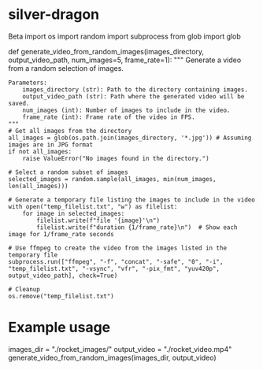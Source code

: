 # silver-dragon
Beta
import os
import random
import subprocess
from glob import glob

def generate_video_from_random_images(images_directory, output_video_path, num_images=5, frame_rate=1):
    """
    Generate a video from a random selection of images.
    
    Parameters:
        images_directory (str): Path to the directory containing images.
        output_video_path (str): Path where the generated video will be saved.
        num_images (int): Number of images to include in the video.
        frame_rate (int): Frame rate of the video in FPS.
    """
    # Get all images from the directory
    all_images = glob(os.path.join(images_directory, '*.jpg')) # Assuming images are in JPG format
    if not all_images:
        raise ValueError("No images found in the directory.")
    
    # Select a random subset of images
    selected_images = random.sample(all_images, min(num_images, len(all_images)))
    
    # Generate a temporary file listing the images to include in the video
    with open("temp_filelist.txt", "w") as filelist:
        for image in selected_images:
            filelist.write(f"file '{image}'\n")
            filelist.write(f"duration {1/frame_rate}\n")  # Show each image for 1/frame_rate seconds
    
    # Use ffmpeg to create the video from the images listed in the temporary file
    subprocess.run(["ffmpeg", "-f", "concat", "-safe", "0", "-i", "temp_filelist.txt", "-vsync", "vfr", "-pix_fmt", "yuv420p", output_video_path], check=True)
    
    # Cleanup
    os.remove("temp_filelist.txt")

# Example usage
images_dir = "./rocket_images/"
output_video = "./rocket_video.mp4"
generate_video_from_random_images(images_dir, output_video)